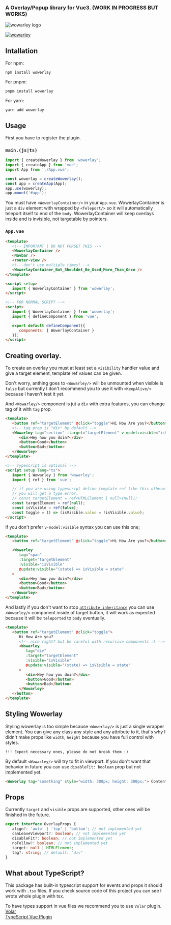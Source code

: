 ### A Overlay/Popup library for Vue3. (WORK IN PROGRESS BUT WORKS)

![wowarley logo](md/wowerley.png)

[![wowarley](https://img.shields.io/npm/v/wowerlay)](https://npmjs.com/package/wowerlay)

## Intallation

For npm:

```
npm install wowerlay
```

For pnpm:

```
pnpm install wowerlay
```

For yarn:

```
yarn add wowerlay
```

## Usage

First you have to register the plugin.

### `main.(js|ts)`

```ts
import { createWowerlay } from 'wowerlay';
import { createApp } from 'vue';
import App from './App.vue';

const wowerlay = createWowerlay();
const app = createApp(App);
app.use(wowerlay);
app.mount('#app');
```

You must have `<WowerlayContainer/>` in your `App.vue`. WowerlayContainer is just a `div` element with wrapped by `<Teleport/>` so it will automatically teleport itself to end of the `body`. WowerlayContainer will keep overlays inside and is invisible, not targetable by pointers.

### `App.vue`

```html
<template>
   <!-- IMPORTANT | DO NOT FORGET THIS -->
   <WowerlayContainer />
   <Navbar />
   <router-view />
   <!-- don't use multiple times! -->
   <WowerlayContainer_But_Shouldnt_Be_Used_More_Than_Once />
</template>

<script setup>
   import { WowerlayContainer } from 'wowerlay';
</script>

<!-- FOR NORMAL SCRIPT -->
<script>
   import { WowerlayContainer } from 'wowerlay';
   import { defineComponent } from 'vue';

   export default defineComponent({
      components: { WowerlayContainer }
   });
</script>
```

## Creating overlay.

To create an overlay you must at least set a `visibility` handler value and give a target element, template ref values can be given.

Don't worry, anthing goes to `<Wowarley/>` will be unmounted when visible is `false` but currently I don't recommend you to use it with `<KeepAlive/>` because I haven't test it yet.

And `<Wowarley/>` component is jut a `div` with extra features, you can change tag of it with `tag` prop.

```html
<template>
   <button ref="targetElement" @click="toggle">Hi How Are you?</button>
   <!-- tag prop is "div" by default -->
   <Wowarley tag="section" :target="targetElement" v-model:visible="isVisible">
      <div>Hey how you doin?</div>
      <button>Good</button>
      <button>Bad</button>
   </Wowarley>
</template>

<!-- Typescript is optional -->
<script setup lang="ts">
   import { Wowarley } from 'wowarley';
   import { ref } from 'vue';

   // if you are using typescript define template ref like this otherwise
   // you will get a type error.
   // const targetElement = ref<HTMLElement | null>(null);
   const targetElement = ref(null);
   const isVisible = ref(false);
   const toggle = () => (isVisible.value = !isVisible.value);
</script>
```

If you don't prefer `v-model:visible` syntax you can use this one;

```html
<template>
   <button ref="targetElement" @click="toggle">Hi How Are you?</button>

   <Wowarley
      tag="span"
      :target="targetElement"
      :visible="isVisible"
      @update:visible="(state) => isVisible = state"
   >
      <div>Hey how you doin?</div>
      <button>Good</button>
      <button>Bad</button>
   </Wowarley>
</template>
```

And lastly if you don't want to stop [`attribute inheritance`](https://v3.vuejs.org/guide/component-attrs.html#attribute-inheritance) you can use
`<Wowarley/>` component inside of target button, it will work as expected because it will be `teleported` to `body` eventually.

```html
<template>
   <button ref="targetElement" @click="toggle">
      Hi How Are you?
      <!-- nice right? but be careful with recursive components :) -->
      <Wowarley
         tag="div"
         :target="targetElement"
         :visible="isVisible"
         @update:visible="(state) => isVisible = state"
      >
         <div>Hey how you doin?</div>
         <button>Good</button>
         <button>Bad</button>
      </Wowarley>
   </button>
</template>
```

## Styling Wowerlay

Styling wowerlay is too simple because `<Wowerlay/>` is just a single wrapper element. You can give any class any style and any attribute to it, that's why I didn't make props like `width`, `height` because you have full control with styles.

`!!! Expect necessary ones, please do not break them :)`

By default `<Wowarley/>` will try to fit in viewport. If you don't want that behavior in future you can use `disableFit: boolean` prop but not implemented yet.

```html
<Wowerlay tag="something" style="width: 300px; height: 300px;"> Content Goes Here </Wowerlay>
```

## Props

Currently `target` and `visible` props are supported, other ones will be finished in the future.

```ts
export interface OverlayProps {
   align?: 'auto' | 'top' | 'bottom'; // not implemented yet
   canLeaveViewport?: boolean; // not implemented yet
   disableFit?: boolean; // not implemented yet
   noFollow?: boolean; // not implemented yet
   target: null | HTMLElement;
   tag?: string; // default: "div"
}
```

## What about TypeScript?

This package has built-in typescript support for events and props it should work with `.tsx` files. If you check source code of this project you can see I wrote whole plugin with tsx.

To have types support in vue files we recommend you to use `Volar` plugin. <br>
[Volar](https://marketplace.visualstudio.com/items?itemName=johnsoncodehk.volar) <br>
[TypeScript Vue Plugin](https://marketplace.visualstudio.com/items?itemName=johnsoncodehk.vscode-typescript-vue-plugin)
